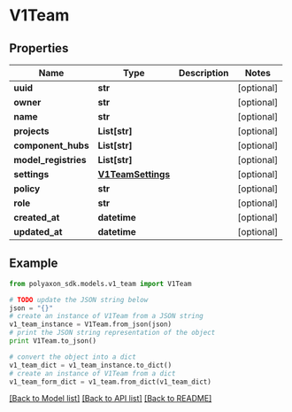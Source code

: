 # V1Team


## Properties
Name | Type | Description | Notes
------------ | ------------- | ------------- | -------------
**uuid** | **str** |  | [optional] 
**owner** | **str** |  | [optional] 
**name** | **str** |  | [optional] 
**projects** | **List[str]** |  | [optional] 
**component_hubs** | **List[str]** |  | [optional] 
**model_registries** | **List[str]** |  | [optional] 
**settings** | [**V1TeamSettings**](V1TeamSettings.md) |  | [optional] 
**policy** | **str** |  | [optional] 
**role** | **str** |  | [optional] 
**created_at** | **datetime** |  | [optional] 
**updated_at** | **datetime** |  | [optional] 

## Example

```python
from polyaxon_sdk.models.v1_team import V1Team

# TODO update the JSON string below
json = "{}"
# create an instance of V1Team from a JSON string
v1_team_instance = V1Team.from_json(json)
# print the JSON string representation of the object
print V1Team.to_json()

# convert the object into a dict
v1_team_dict = v1_team_instance.to_dict()
# create an instance of V1Team from a dict
v1_team_form_dict = v1_team.from_dict(v1_team_dict)
```
[[Back to Model list]](../README.md#documentation-for-models) [[Back to API list]](../README.md#documentation-for-api-endpoints) [[Back to README]](../README.md)


